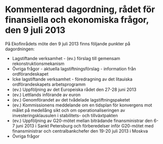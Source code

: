 # Kommenterad dagordning, rådet för finansiella och ekonomiska frågor, den 9 juli 2013

På Ekofinrådets möte den 9 juli 2013 finns följande punkter på dagordningen:

* Lagstiftande verksamhet \- (ev.) förslag till gemensam rekonstruktionsmekanism
* Övriga frågor \- aktuella lagstiftningsförslag \- information från ordförandeskapet
* Icke lagstiftande verksamhet \- föredragning av det litauiska ordförandeskapets arbetsprogramm
* (ev.) Uppföljning av det Europeiska rådet den 27\-28 juni 2013
* (ev.) Lettlands införande av euron
* (ev.) Genomförandet av det tvådelade lagstiftningspaketet
* (ev.) Kommissionens meddelande om en tidsplan för konvergens mot målet på medellång sikt och om operationaliseringen av investeringsklausulen i stabilitets\- och tillväxtpakten
* (ev.) Uppföljning av G20\-mötet mellan biträdande finansministrar den 6\-7 juni 2013 i Sankt Petersburg och förberedelser inför G20\-mötet med finansministrar och centralbankchefer den 19\-20 juli 2013 i Moskva
* Övriga frågor
